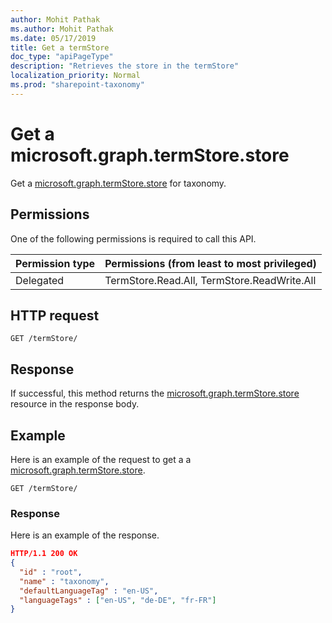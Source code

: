 ```yaml
---
author: Mohit Pathak
ms.author: Mohit Pathak
ms.date: 05/17/2019
title: Get a termStore
doc_type: "apiPageType"
description: "Retrieves the store in the termStore"
localization_priority: Normal
ms.prod: "sharepoint-taxonomy"
---
```

# Get a microsoft.graph.termStore.store

Get a [microsoft.graph.termStore.store] for taxonomy.

## Permissions

One of the following permissions is required to call this API. 

|Permission type      | Permissions (from least to most privileged)              |
|:--------------------|:---------------------------------------------------------|
|Delegated | TermStore.Read.All, TermStore.ReadWrite.All |


## HTTP request

```http
GET /termStore/
```

## Response

If successful, this method returns the [microsoft.graph.termStore.store] resource in the response body.

## Example
Here is an example of the request to get a a [microsoft.graph.termStore.store].

```http
GET /termStore/
```

### Response

Here is an example of the response.

```json
HTTP/1.1 200 OK
{
  "id" : "root",
  "name" : "taxonomy",
  "defaultLanguageTag" : "en-US",
  "languageTags" : ["en-US", "de-DE", "fr-FR"]
}
```


[microsoft.graph.termStore.store]: ../resources/termStore.md
[microsoft.graph.termStore.group]: ../resources/termGroup.md

<!--
{
  "type": "#page.annotation",
  "description": "Get termStore entity in termStore",
  "keywords": "term,termStore",
  "section": "documentation",
  "tocPath": "termStore/Get termStore",
  "suppressions": [
  ]
}
-->
